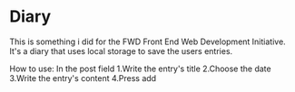 # Diary
This is something i did for the FWD Front End Web Development Initiative.
It's a diary that uses local storage to save the users entries.

How to use: In the post field
1.Write the entry's title
2.Choose the date
3.Write the entry's content
4.Press add
